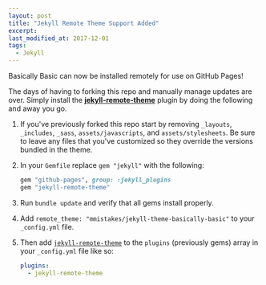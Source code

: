```yaml
---
layout: post
title: "Jekyll Remote Theme Support Added"
excerpt:
last_modified_at: 2017-12-01
tags:
  - Jekyll
---
```


Basically Basic can now be installed remotely for use on GitHub Pages!

The days of having to forking this repo and manually manage updates are over. Simply install the [**jekyll-remote-theme**](https://github.com/benbalter/jekyll-remote-theme) plugin by doing the following and away you go.

1. If you've previously forked this repo start by removing `_layouts`, `_includes`, `_sass`, `assets/javascripts`, and `assets/stylesheets`. Be sure to leave any files that you've customized so they override the versions bundled in the theme.

2. In your `Gemfile` replace `gem "jekyll"` with the following:

   ```ruby
   gem "github-pages", group: :jekyll_plugins
   gem "jekyll-remote-theme"
   ```

3. Run `bundle update` and verify that all gems install properly.

4. Add `remote_theme: "mmistakes/jekyll-theme-basically-basic"` to your `_config.yml` file.

5. Then add [`jekyll-remote-theme`](https://github.com/benbalter/jekyll-remote-theme) to the `plugins` (previously gems) array in your `_config.yml` file like so:

   ```yaml
   plugins:
     - jekyll-remote-theme
   ```
